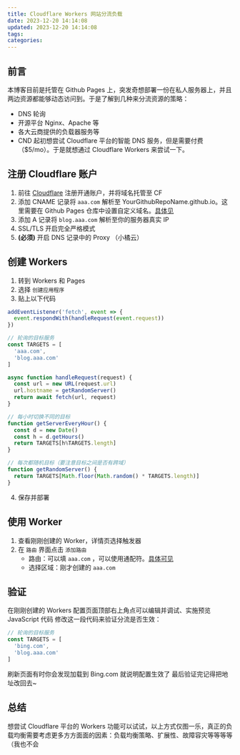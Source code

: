 ```yaml
---
title: Cloudflare Workers 网站分流负载
date: 2023-12-20 14:14:08
updated: 2023-12-20 14:14:08
tags: 
categories:
---
```

## 前言
本博客目前是托管在 Github Pages 上，突发奇想部署一份在私人服务器上，并且两边资源都能够动态访问到。于是了解到几种来分流资源的策略：
- DNS 轮询
- 开源平台 Nginx、Apache 等
- 各大云商提供的负载器服务等
- CND
起初想尝试 Cloudflare 平台的智能 DNS 服务，但是需要付费（$5/mo）。于是就想通过 Cloudflare Workers 来尝试一下。
## 注册 Cloudflare 账户
1. 前往 [Cloudflare](https://cloudflare.com/) 注册开通账户，并将域名托管至 CF
2. 添加 CNAME 记录将 `aaa.com` 解析至 YourGithubRepoName.github.io。这里需要在 Github Pages 仓库中设置自定义域名。[具体见](https://docs.github.com/zh/pages/configuring-a-custom-domain-for-your-github-pages-site/about-custom-domains-and-github-pages)
3. 添加 A 记录将 `blog.aaa.com` 解析至你的服务器真实 IP
4. SSL/TLS 开启完全严格模式
5. **(必须)** 开启 DNS 记录中的 Proxy （小橘云）
## 创建 Workers
1. 转到 Workers 和 Pages
2. 选择 `创建应用程序`
3. 贴上以下代码
```javascript
addEventListener('fetch', event => {
  event.respondWith(handleRequest(event.request))
})

// 轮询的目标服务
const TARGETS = [
  'aaa.com',
  'blog.aaa.com'
]

async function handleRequest(request) {
  const url = new URL(request.url)
  url.hostname = getRandomServer()
  return await fetch(url, request)
}

// 每小时切换不同的目标
function getServerEveryHour() {
  const d = new Date()
  const h = d.getHours()
  return TARGETS[h%TARGETS.length]
}

// 每次都随机目标（要注意目标之间是否有跨域）
function getRandomServer() {
  return TARGETS[Math.floor(Math.random() * TARGETS.length)]
}
```
4. 保存并部署
## 使用 Worker
1. 查看刚刚创建的 Worker，详情页选择触发器
2. 在 `路由` 界面点击 `添加路由`
	- 路由：可以填 `aaa.com` ，可以使用通配符。[具体可见](https://developers.cloudflare.com/workers/configuration/routing/routes/#matching-behavior)
	- 选择区域：刚才创建的 `aaa.com`
## 验证
在刚刚创建的 Workers 配置页面顶部右上角点可以编辑并调试、实施预览 JavaScript 代码
修改这一段代码来验证分流是否生效：
```javascript
// 轮询的目标服务
const TARGETS = [
  'bing.com',
  'blog.aaa.com'
]
```
刷新页面有时你会发现加载到 Bing.com 就说明配置生效了
最后验证完记得把地址改回去~
## 总结
想尝试 Cloudflare 平台的 Workers 功能可以试试，以上方式仅图一乐，真正的负载均衡需要考虑更多方方面面的因素：负载均衡策略、扩展性、故障容灾等等等等（我也不会